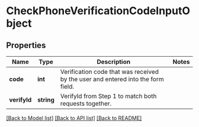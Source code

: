 # CheckPhoneVerificationCodeInputObject

## Properties
Name | Type | Description | Notes
------------ | ------------- | ------------- | -------------
**code** | **int** | Verification code that was received by the user and entered into the form field. | 
**verifyId** | **string** | VerifyId from Step 1 to match both requests together. | 

[[Back to Model list]](../README.md#documentation-for-models) [[Back to API list]](../README.md#documentation-for-api-endpoints) [[Back to README]](../README.md)


